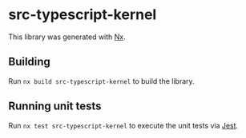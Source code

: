 # src-typescript-kernel

This library was generated with [Nx](https://nx.dev).

## Building

Run `nx build src-typescript-kernel` to build the library.

## Running unit tests

Run `nx test src-typescript-kernel` to execute the unit tests via [Jest](https://jestjs.io).
